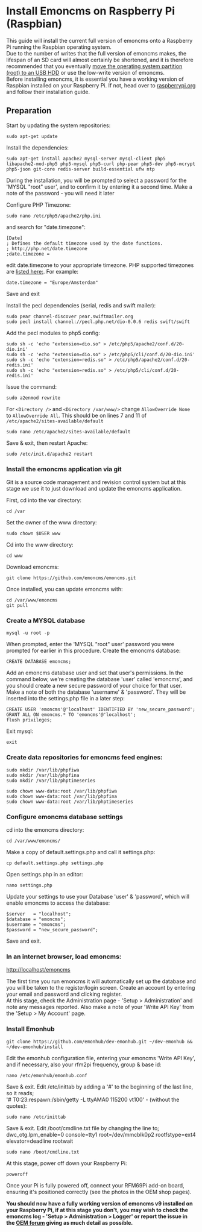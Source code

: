 # Install Emoncms on Raspberry Pi (Raspbian)

This guide will install the current full version of emoncms onto a Raspberry Pi running the Raspbian operating system.    
Due to the number of writes that the full version of emoncms makes, the lifespan of an SD card will almost certainly be shortened, and it is therefore recommended that you eventually [move the operating system partition (root) to an USB HDD](http://openenergymonitor.org/emon/node/2386#comment-12200) or use the low-write version of emoncms.  
Before installing emoncms, it is essential you have a working version of Raspbian installed on your Raspberry Pi. If not, head over to [raspberrypi.org](https://www.raspberrypi.org/documentation/installation/installing-images/README.md) and follow their installation guide.

## Preparation

Start by updating the system repositories:

    sudo apt-get update

Install the dependencies:

    sudo apt-get install apache2 mysql-server mysql-client php5 libapache2-mod-php5 php5-mysql php5-curl php-pear php5-dev php5-mcrypt php5-json git-core redis-server build-essential ufw ntp

During the installation, you will be prompted to select a password for the 'MYSQL "root" user', and to confirm it by entering it a second time. Make a note of the password - you will need it later

Configure PHP Timezone:

    sudo nano /etc/php5/apache2/php.ini

and search for "date.timezone":

    [Date]
    ; Defines the default timezone used by the date functions.
    ; http://php.net/date.timezone
    ;date.timezone =

edit date.timezone to your appropriate timezone. PHP supported timezones are [listed here:](http://php.net/manual/en/timezones.php). For example:

    date.timezone = "Europe/Amsterdam"
    
Save and exit

Install the pecl dependencies (serial, redis and swift mailer):

    sudo pear channel-discover pear.swiftmailer.org
    sudo pecl install channel://pecl.php.net/dio-0.0.6 redis swift/swift
    
Add the pecl modules to php5 config:
    
    sudo sh -c 'echo "extension=dio.so" > /etc/php5/apache2/conf.d/20-dio.ini'
    sudo sh -c 'echo "extension=dio.so" > /etc/php5/cli/conf.d/20-dio.ini'
    sudo sh -c 'echo "extension=redis.so" > /etc/php5/apache2/conf.d/20-redis.ini'
    sudo sh -c 'echo "extension=redis.so" > /etc/php5/cli/conf.d/20-redis.ini'

Issue the command:

    sudo a2enmod rewrite
    
For `<Directory />` and `<Directory /var/www/>` change `AllowOverride None` to `AllowOverride All`. This should be on lines 7 and 11 of `/etc/apache2/sites-available/default`
    
    sudo nano /etc/apache2/sites-available/default

Save & exit, then restart Apache:

    sudo /etc/init.d/apache2 restart
    
### Install the emoncms application via git

Git is a source code management and revision control system but at this stage we use it to just download and update the emoncms application.

First, cd into the var directory:

    cd /var

Set the owner of the www directory:

    sudo chown $USER www

Cd into the www directory:

    cd www

Download emoncms:

    git clone https://github.com/emoncms/emoncms.git
    
Once installed, you can update emoncms with:

    cd /var/www/emoncms
    git pull
    
### Create a MYSQL database

    mysql -u root -p

When prompted, enter the 'MYSQL "root" user' password you were prompted for earlier in this procedure.
Create the emoncms database:

    CREATE DATABASE emoncms;
    
Add an emoncms database user and set that user's permissions.
In the command below, we're creating the database 'user' called 'emoncms', and you should create a new secure password of your choice for that user.
Make a note of both the database 'username' & 'password'. They will be inserted into the settings.php file in a later step:

    CREATE USER 'emoncms'@'localhost' IDENTIFIED BY 'new_secure_password';
    GRANT ALL ON emoncms.* TO 'emoncms'@'localhost';
    flush privileges;

Exit mysql:

    exit
    
### Create data repositories for emoncms feed engines:

    sudo mkdir /var/lib/phpfiwa
    sudo mkdir /var/lib/phpfina
    sudo mkdir /var/lib/phptimeseries

    sudo chown www-data:root /var/lib/phpfiwa
    sudo chown www-data:root /var/lib/phpfina
    sudo chown www-data:root /var/lib/phptimeseries

### Configure emoncms database settings

cd into the emoncms directory:

    cd /var/www/emoncms/

Make a copy of default.settings.php and call it settings.php:

    cp default.settings.php settings.php

Open settings.php in an editor:

    nano settings.php

Update your settings to use your Database 'user' & 'password', which will enable emoncms to access the database:

    $server   = "localhost";
    $database = "emoncms";
    $username = "emoncms";
    $password = "new_secure_password";
    
Save and exit.

### In an internet browser, load emoncms:

[http://localhost/emoncms](http://localhost/emoncms)

The first time you run emoncms it will automatically set up the database and you will be taken to the register/login screen. 
Create an account by entering your email and password and clicking register.  
At this stage, check the Administration page - 'Setup > Administration' and note any messages reported. Also make a note of your 'Write API Key' from the 'Setup > My Account' page.

### Install Emonhub
    
    git clone https://github.com/emonhub/dev-emonhub.git ~/dev-emonhub && ~/dev-emonhub/install

Edit the emonhub configuration file, entering your emoncms 'Write API Key', and if necessary, also your rfm2pi frequency, group & base id:

    nano /etc/emonhub/emonhub.conf

Save & exit. Edit /etc/inittab by adding a '#' to the beginning of the last line, so it reads;  
'# T0:23:respawn:/sbin/getty -L ttyAMA0 115200 vt100' - (without the quotes):

    sudo nano /etc/inittab
   
Save & exit. Edit /boot/cmdline.txt file by changing the line to;  
dwc_otg.lpm_enable=0 console=tty1 root=/dev/mmcblk0p2 rootfstype=ext4 elevator=deadline rootwait

    sudo nano /boot/cmdline.txt

At this stage, power off down your Raspberry Pi:

    poweroff

Once your Pi is fully powered off, connect your RFM69Pi add-on board, ensuring it's positioned correctly (see the photos in the OEM shop pages).

**You should now have a fully working version of emoncms v9 installed on your Raspberry Pi, if at this stage you don't, you may wish to check the emoncms log - 'Setup > Administration > Logger' or report the issue in the [OEM forum](http://openenergymonitor.org/emon/forum) giving as much detail as possible.**
